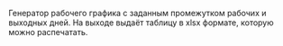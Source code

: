 Генератор рабочего графика с заданным промежутком рабочих и выходных дней.
На выходе выдаёт таблицу в xlsx формате, которую можно распечатать.
